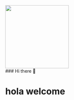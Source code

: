 <div  id="header" aling="center">
    <img src="https://giphy.com/embed/ZVik7pBtu9dNS" width="200px">
</div>

<div>
    ### Hi there 👋
    <h1>hola welcome</h1>
</div>





